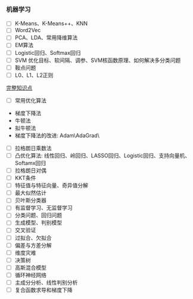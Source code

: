 ### 机器学习  

- [ ]  K-Means、K-Means++、KNN
- [ ]  Word2Vec
- [ ]  PCA、LDA、常用降维算法 
- [ ]  EM算法 
- [ ]  Logistic回归、Softmax回归
- [ ]  SVM 优化目标、软间隔、调参、SVM核函数原理、如何解决多分类问题
- [ ]  鞍点问题  
- [ ]  L0、L1、L2正则  

[完整知识点](https://mp.weixin.qq.com/s?__biz=MzUxNjcxMjQxNg==&mid=2247488644&idx=2&sn=e6a9d62e7abe5cff4a7c9d84a6d1bdf5&chksm=f9a2660bced5ef1d8e347b63a939aa893349e76796311d4a729340fbc6a3d4ba0cc64978ba9f&scene=21#wechat_redirect)


- [ ] 常用优化算法  
- 梯度下降法      
- 牛顿法   
- 拟牛顿法     
- 梯度下降法的改进: Adam\AdaGrad\  
- [ ]  拉格朗日乘数法  
- [ ]  凸优化算法: 线性回归、岭回归、LASSO回归、Logistic回归、支持向量机、Softamx回归  
- [ ]  拉格朗日对偶  
- [ ]  KKT条件
- [ ]  特征值与特征向量、奇异值分解
- [ ]  最大似然估计  
- [ ]  贝叶斯分类器  
- [ ]  有监督学习、无监督学习  
- [ ]  分类问题、回归问题  
- [ ]  生成模型、判别模型  
- [ ]  交叉验证  
- [ ]  过拟合、欠拟合
- [ ]  偏差与方差分解  
- [ ]  维度灾难  
- [ ]  决策树   
- [ ]  高斯混合模型  
- [ ]  循环神经网络  
- [ ]  主成分分析、线性判别分析  
- [ ]  复合函数求导和梯度下降  
